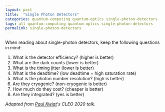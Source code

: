 ```yaml
---
layout: post
title:  "Single Photon Detectors"
categories: quantum-computing quantum-optics single-photon-detectors
tags: all quantum-computing quantum-optics single-photon-detectors
permalink: single-photon-detectors
---
```

When reading about single-photon detectors, keep the following questions in mind:

1. What is the detector efficiency? (higher is better)
2. What are the dark counts (lower is better)
3. What is the timing jitter (lower is better)
4. What is the deadtime? (low deadtime = high saturation rate)
5. What is the photon number resolution? (high is better)
6. Are they cryogenic? (non-cryogenic is better)
7. How much do they cost? (cheaper is better)
8. Are they integrated? (yes is better)

*Adapted from [Paul Kwiat](http://research.physics.illinois.edu/QI/Photonics/)'s CLEO 2020 talk.*
